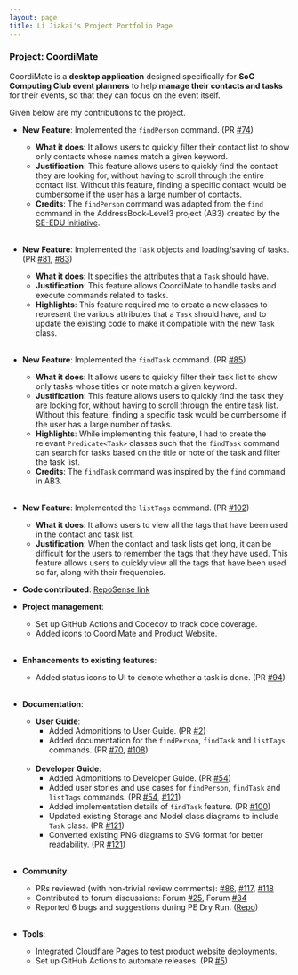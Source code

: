 ```yaml
---
layout: page
title: Li Jiakai's Project Portfolio Page
---
```


### Project: CoordiMate

CoordiMate is a **desktop application** designed specifically for **SoC Computing Club event planners** to help **manage their contacts and tasks** for their events, so that they can focus on the event itself.

Given below are my contributions to the project.

* **New Feature**: Implemented the `findPerson` command. (PR [#74](https://github.com/AY2324S1-CS2103T-T10-2/tp/pull/74))
  * **What it does**: It allows users to quickly filter their contact list to show only contacts whose names match a given keyword.
  * **Justification**: This feature allows users to quickly find the contact they are looking for, without having to scroll through the entire contact list. Without this feature, finding a specific contact would be cumbersome if the user has a large number of contacts.
  * **Credits**: The `findPerson` command was adapted from the `find` command in the AddressBook-Level3 project (AB3) created by the [SE-EDU initiative](https://se-education.org).<br><br>


* **New Feature**: Implemented the `Task` objects and loading/saving of tasks. (PR [#81](https://github.com/AY2324S1-CS2103T-T10-2/tp/pull/81), [#83](https://github.com/AY2324S1-CS2103T-T10-2/tp/pull/83))
  * **What it does**: It specifies the attributes that a `Task` should have.
  * **Justification**: This feature allows CoordiMate to handle tasks and execute commands related to tasks.
  * **Highlights**: This feature required me to create a new classes to represent the various attributes that a `Task` should have, and to update the existing code to make it compatible with the new `Task` class.<br><br>


* **New Feature**: Implemented the `findTask` command. (PR [#85](https://github.com/AY2324S1-CS2103T-T10-2/tp/pull/85))
  * **What it does**: It allows users to quickly filter their task list to show only tasks whose titles or note match a given keyword.
  * **Justification**: This feature allows users to quickly find the task they are looking for, without having to scroll through the entire task list. Without this feature, finding a specific task would be cumbersome if the user has a large number of tasks.
  * **Highlights**: While implementing this feature, I had to create the relevant `Predicate<Task>` classes such that the `findTask` command can search for tasks based on the title or note of the task and filter the task list.
  * **Credits**: The `findTask` command was inspired by the `find` command in AB3.<br><br>


* **New Feature**: Implemented the `listTags` command. (PR [#102](https://github.com/AY2324S1-CS2103T-T10-2/tp/pull/102))
  * **What it does**: It allows users to view all the tags that have been used in the contact and task list.
  * **Justification**: When the contact and task lists get long, it can be difficult for the users to remember the tags that they have used. This feature allows users to quickly view all the tags that have been used so far, along with their frequencies.

<div style="page-break-after: always;"></div>

* **Code contributed**: [RepoSense link](https://nus-cs2103-ay2324s1.github.io/tp-dashboard/?search=jiakai-17&breakdown=true)

* **Project management**:
  * Set up GitHub Actions and Codecov to track code coverage.
  * Added icons to CoordiMate and Product Website.<br><br>

* **Enhancements to existing features**:
  * Added status icons to UI to denote whether a task is done. (PR [#94](https://github.com/AY2324S1-CS2103T-T10-2/tp/pull/94))<br><br>

* **Documentation**:
  * **User Guide**:
    * Added Admonitions to User Guide. (PR [#2](https://github.com/AY2324S1-CS2103T-T10-2/tp/pull/2))
    * Added documentation for the `findPerson`, `findTask` and `listTags` commands. (PR [#70](https://github.com/AY2324S1-CS2103T-T10-2/tp/pull/70/), [#108](https://github.com/AY2324S1-CS2103T-T10-2/tp/pull/108))<br><br>
  * **Developer Guide**:
    * Added Admonitions to Developer Guide. (PR [#54](https://github.com/AY2324S1-CS2103T-T10-2/tp/pull/54))
    * Added user stories and use cases for `findPerson`, `findTask` and `listTags` commands. (PR [#54](https://github.com/AY2324S1-CS2103T-T10-2/tp/pull/54), [#121](https://github.com/AY2324S1-CS2103T-T10-2/tp/pull/121))
    * Added implementation details of `findTask` feature. (PR [#100](https://github.com/AY2324S1-CS2103T-T10-2/tp/pull/100/))
    * Updated existing Storage and Model class diagrams to include `Task` class. (PR [#121](https://github.com/AY2324S1-CS2103T-T10-2/tp/pull/121))
    * Converted existing PNG diagrams to SVG format for better readability. (PR [#121](https://github.com/AY2324S1-CS2103T-T10-2/tp/pull/121))<br><br>

* **Community**:
  * PRs reviewed (with non-trivial review comments): [#86](https://github.com/AY2324S1-CS2103T-T10-2/tp/pull/86), [#117](https://github.com/AY2324S1-CS2103T-T10-2/tp/pull/117), [#118](https://github.com/AY2324S1-CS2103T-T10-2/tp/pull/118)
  * Contributed to forum discussions: Forum [#25](https://github.com/nus-cs2103-AY2324S1/forum/issues/25), Forum [#34](https://github.com/nus-cs2103-AY2324S1/forum/issues/34)
  * Reported 6 bugs and suggestions during PE Dry Run. ([Repo](https://github.com/jiakai-17/ped/issues))<br><br>

* **Tools**:
  * Integrated Cloudflare Pages to test product website deployments.
  * Set up GitHub Actions to automate releases. (PR [#5](https://github.com/AY2324S1-CS2103T-T10-2/tp/pull/5))<br><br>
